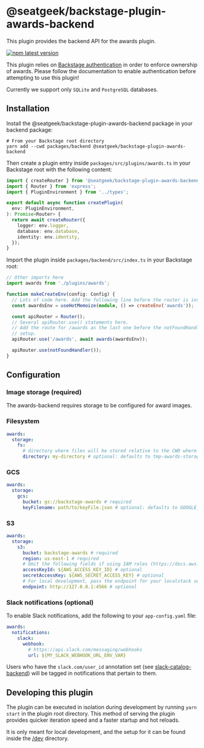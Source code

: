# @seatgeek/backstage-plugin-awards-backend

This plugin provides the backend API for the awards plugin.

[![npm latest version](https://img.shields.io/npm/v/@seatgeek/backstage-plugin-awards-backend/latest.svg)](https://www.npmjs.com/package/@seatgeek/backstage-plugin-awards-backend)

This plugin relies on [Backstage authentication](https://backstage.io/docs/auth/)
in order to enforce ownership of awards. Please follow the documentation to
enable authentication before attempting to use this plugin!

Currently we support only `SQLite` and `PostgreSQL` databases.

## Installation

Install the @seatgeek/backstage-plugin-awards-backend package in your backend package:

```shell
# From your Backstage root directory
yarn add --cwd packages/backend @seatgeek/backstage-plugin-awards-backend
```

Then create a plugin entry inside `packages/src/plugins/awards.ts` in your
Backstage root with the following content:

```typescript
import { createRouter } from '@seatgeek/backstage-plugin-awards-backend';
import { Router } from 'express';
import { PluginEnvironment } from '../types';

export default async function createPlugin(
  env: PluginEnvironment,
): Promise<Router> {
  return await createRouter({
    logger: env.logger,
    database: env.database,
    identity: env.identity,
  });
}
```

Import the plugin inside `packages/backend/src/index.ts` in your Backstage root:

```typescript
// Other imports here
import awards from './plugins/awards';

function makeCreateEnv(config: Config) {
  // Lots of code here. Add the following line before the router is instantiated.
  const awardsEnv = useHotMemoize(module, () => createEnv('awards'));

  const apiRouter = Router();
  // Several apiRouter.use() statements here.
  // Add the route for /awards as the last one before the notFoundHandler() is
  // setup.
  apiRouter.use('/awards', await awards(awardsEnv));

  apiRouter.use(notFoundHandler());
}
```

## Configuration

### Image storage (required)

The awards-backend requires storage to be configured for award images.

### Filesystem

```yaml
awards:
  storage:
    fs:
      # directory where files will be stored relative to the CWD where the application was started
      directory: my-directory # optional: defaults to tmp-awards-storage
```

### GCS

```yaml
awards:
  storage:
    gcs:
      bucket: gs://backstage-awards # required
      keyFilename: path/to/keyFile.json # optional: defaults to GOOGLE_APPLICATION_CREDENTIALS
```

### S3

```yaml
awards:
  storage:
    s3:
      bucket: backstage-awards # required
      region: us-east-1 # required
      # Omit the following fields if using IAM roles (https://docs.aws.amazon.com/sdk-for-javascript/v3/developer-guide/loading-node-credentials-iam.html)
      accessKeyId: ${AWS_ACCESS_KEY_ID} # optional
      secretAccessKey: ${AWS_SECRET_ACCESS_KEY} # optional
      # For local development, pass the endpoint for your localstack server
      endpoint: http://127.0.0.1:4566 # optional
```

### Slack notifications (optional)

To enable Slack notifications, add the following to your `app-config.yaml` file:

```yaml
awards:
  notifications:
    slack:
      webhook:
        # https://api.slack.com/messaging/webhooks
        url: ${MY_SLACK_WEBHOOK_URL_ENV_VAR}
```

Users who have the `slack.com/user_id` annotation set (see [slack-catalog-backend](/plugins/slack-catalog-backend/README.md)) will be tagged in notifications that pertain to them.

## Developing this plugin

The plugin can be executed in isolation during development by running
`yarn start` in the plugin root directory. This method of serving the plugin
provides quicker iteration speed and a faster startup and hot reloads.

It is only meant for local development, and the setup for it can be found
inside the [/dev](/dev) directory.
